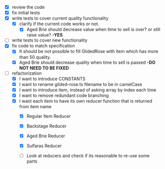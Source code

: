 - [x] review the code
- [x] fix initial tests
- [x] write tests to cover current quality functionality
  - [x] clarify if the current code works or not.
    - [x] Aged Brie should decrease value when time to sell is over? or still raise value? **-YES**
- [ ] write tests to cover new functionality
- [x] fix code to match specification
  - [x] It should be not possible to fill GlidedRose with item which has more than 50 quality.
  - [x] Aged Brie should decrease quality when time to sell is passed **-DO NOT NEED TO BE FIXED**
- [ ] refactorization
  - [x] I want to introduce CONSTANTS
  - [x] I want to rename gilded-rose.ts filename to be in camelCase
  - [x] I want to introduce item, instead of asking array by index each time 
  - [x] I want to remove redundant code branching
  - [x] I want each item to have its own reducer function that is returned from item name
    - [x] Regular Item Reducer
    - [x] Backstage Reducer
    - [x] Aged Brie Reducer
    - [x] Sulfaras Reducer
    - [ ] Look at reducers and check if its reasonable to re-use some parts
  
  
